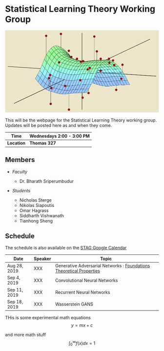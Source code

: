 Statistical Learning Theory Working Group
====

![](stag.png)

This will be the webpage for the Statistical Learning Theory working group. Updates will be posted here as and when they come. 

| Time     	    | Wednesdays 2:00 - 3:00 PM 	|
|----------	    |---------------------------	|
| **Location** 	| **Thomas 327**               	|


Members
----
* *Faculty*
	* Dr. Bharath Sriperumbudur

* *Students*
	* Nicholas Sterge
	* Nikolas Siapoutis
	* Omar Hagrass
	* Siddharth Vishwanath
	* Tianhong Sheng

Schedule
----

The schedule is also available on the [STAG Google Calendar](https://calendar.google.com/calendar?cid=dDNqbXA3MWcyZ2Uya241NGtoN2FmbDM1dWdAZ3JvdXAuY2FsZW5kYXIuZ29vZ2xlLmNvbQ)

| Date     	    | Speaker     | Topic          |
|----------	    |----------   |----------------|
| Aug 28, 2019 	|     XXX     | Generative Adversarial Networks : [Foundations](https://papers.nips.cc/paper/5423-generative-adversarial-nets.pdf) [Theoretical Properties](https://arxiv.org/abs/1803.07819)  |
| Sep  4, 2019 	|     XXX     | Convolutional Neural Networks            |
| Sep 11, 2019 	|     XXX     | Recurrent Neural Networks                |
| Sep 18, 2019 	|     XXX     |  Wasserstein GANS                        |


THis is some experimental math equations $$y = mx + c$$

and more math stuff $$ \int_0^\infty f(x)dx = 1 $$



